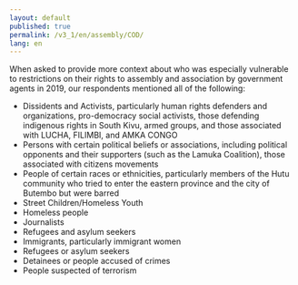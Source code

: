 ```yaml
---
layout: default
published: true
permalink: /v3_1/en/assembly/COD/
lang: en
---
```


When asked to provide more context about who was especially vulnerable to restrictions on their rights to assembly and association by government agents in 2019, our respondents mentioned all of the following: 

-	Dissidents and Activists, particularly human rights defenders and organizations, pro-democracy social activists, those defending indigenous rights in South Kivu, armed groups, and those associated with LUCHA, FILIMBI, and AMKA CONGO
-	Persons with certain political beliefs or associations, including political opponents and their supporters (such as the Lamuka Coalition), those associated with citizens movements
-	People of certain races or ethnicities, particularly members of the Hutu community who tried to enter the eastern province and the city of Butembo but were barred 
-	Street Children/Homeless Youth
-	Homeless people
-	Journalists
-	Refugees and asylum seekers
-	Immigrants, particularly immigrant women
-	Refugees or asylum seekers
-	Detainees or people accused of crimes
-	People suspected of terrorism